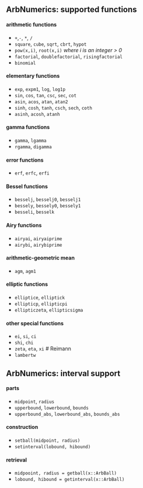 ## ArbNumerics: supported functions

#### arithmetic functions

- `+`,`-`, `*`, `/`
- `square`, `cube`, `sqrt`, `cbrt`, `hypot`
- `pow(x,i)`, `root(x,i)` _where i is an integer > 0_
- `factorial`, `doublefactorial`, `risingfactorial`
- `binomial`

#### elementary functions

- `exp`, `expm1`, `log`, `log1p`
- `sin`, `cos`, `tan`, `csc`, `sec`, `cot`
- `asin`, `acos`, `atan`, `atan2`
- `sinh`, `cosh`, `tanh`, `csch`, `sech`, `coth`
- `asinh`, `acosh`, `atanh`

#### gamma functions

- `gamma`, `lgamma`
- `rgamma`, `digamma`

#### error functions

- `erf`, `erfc`, `erfi`

#### Bessel functions

- `besselj`, `besselj0`, `besselj1`
- `bessely`, `bessely0`, `bessely1`
- `besseli`, `besselk`
       
#### Airy functions

- `airyai`, `airyaiprime`
- `airybi`, `airybiprime`

#### arithmetic-geometric mean

- `agm`, `agm1`

#### elliptic functions

- `elliptice`, `elliptick`
- `ellipticp`, `ellipticpi`
- `ellipticzeta`, `ellipticsigma`

#### other special functions

- `ei`, `si`, `ci`
- `shi`, `chi`
- `zeta`, `eta`, `xi`    # Reimann
- `lambertw`


## ArbNumerics: interval support

#### parts

- `midpoint`, `radius`
- `upperbound`, `lowerbound`, `bounds`
- `upperbound_abs`, `lowerbound_abs`, `bounds_abs`

#### construction

- `setball(midpoint, radius)`
- `setinterval(lobound, hibound)`

#### retrieval

- `midpooint, radius = getball(x::ArbBall)`
- `lobound, hibound = getinterval(x::ArbBall)`
